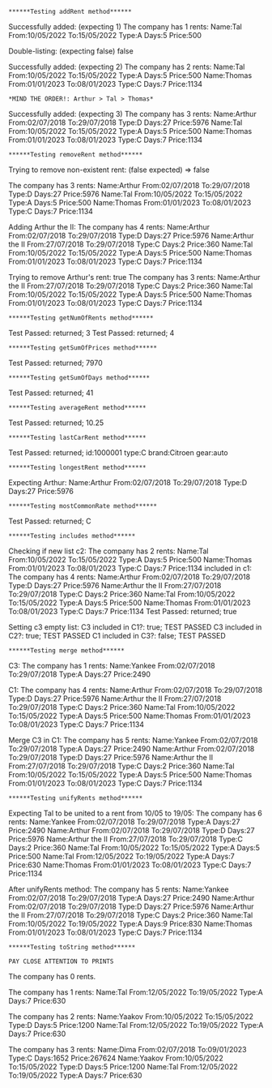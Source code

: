 	******Testing addRent method******
Successfully added: (expecting 1)
The company has 1 rents:
Name:Tal From:10/05/2022 To:15/05/2022 Type:A Days:5 Price:500

Double-listing: (expecting false) false

Successfully added: (expecting 2)
The company has 2 rents:
Name:Tal From:10/05/2022 To:15/05/2022 Type:A Days:5 Price:500
Name:Thomas From:01/01/2023 To:08/01/2023 Type:C Days:7 Price:1134

	*MIND THE ORDER!: Arthur > Tal > Thomas*

Successfully added: (expecting 3)
The company has 3 rents:
Name:Arthur From:02/07/2018 To:29/07/2018 Type:D Days:27 Price:5976
Name:Tal From:10/05/2022 To:15/05/2022 Type:A Days:5 Price:500
Name:Thomas From:01/01/2023 To:08/01/2023 Type:C Days:7 Price:1134

	******Testing removeRent method******
Trying to remove non-existent rent: (false expected) => false

The company has 3 rents:
Name:Arthur From:02/07/2018 To:29/07/2018 Type:D Days:27 Price:5976
Name:Tal From:10/05/2022 To:15/05/2022 Type:A Days:5 Price:500
Name:Thomas From:01/01/2023 To:08/01/2023 Type:C Days:7 Price:1134

Adding Arthur the II:
The company has 4 rents:
Name:Arthur From:02/07/2018 To:29/07/2018 Type:D Days:27 Price:5976
Name:Arthur the II From:27/07/2018 To:29/07/2018 Type:C Days:2 Price:360
Name:Tal From:10/05/2022 To:15/05/2022 Type:A Days:5 Price:500
Name:Thomas From:01/01/2023 To:08/01/2023 Type:C Days:7 Price:1134

Trying to remove Arthur's rent: true
The company has 3 rents:
Name:Arthur the II From:27/07/2018 To:29/07/2018 Type:C Days:2 Price:360
Name:Tal From:10/05/2022 To:15/05/2022 Type:A Days:5 Price:500
Name:Thomas From:01/01/2023 To:08/01/2023 Type:C Days:7 Price:1134

	******Testing getNumOfRents method******
Test Passed: returned; 3
Test Passed: returned; 4

	******Testing getSumOfPrices method******
Test Passed: returned; 7970

	******Testing getSumOfDays method******
Test Passed: returned; 41

	******Testing averageRent method******
Test Passed: returned; 10.25

	******Testing lastCarRent method******
Test Passed: returned; id:1000001 type:C brand:Citroen gear:auto

	******Testing longestRent method******
Expecting Arthur: Name:Arthur From:02/07/2018 To:29/07/2018 Type:D Days:27 Price:5976

	******Testing mostCommonRate method******
Test Passed: returned; C

	******Testing includes method******
Checking if new list c2:
The company has 2 rents:
Name:Tal From:10/05/2022 To:15/05/2022 Type:A Days:5 Price:500
Name:Thomas From:01/01/2023 To:08/01/2023 Type:C Days:7 Price:1134
	included in c1:
The company has 4 rents:
Name:Arthur From:02/07/2018 To:29/07/2018 Type:D Days:27 Price:5976
Name:Arthur the II From:27/07/2018 To:29/07/2018 Type:C Days:2 Price:360
Name:Tal From:10/05/2022 To:15/05/2022 Type:A Days:5 Price:500
Name:Thomas From:01/01/2023 To:08/01/2023 Type:C Days:7 Price:1134
Test Passed: returned; true

Setting c3 empty list:
C3 included in C1?: true; TEST PASSED
C3 included in C2?: true; TEST PASSED
C1 included in C3?: false; TEST PASSED

	******Testing merge method******
C3:
The company has 1 rents:
Name:Yankee From:02/07/2018 To:29/07/2018 Type:A Days:27 Price:2490

C1:
The company has 4 rents:
Name:Arthur From:02/07/2018 To:29/07/2018 Type:D Days:27 Price:5976
Name:Arthur the II From:27/07/2018 To:29/07/2018 Type:C Days:2 Price:360
Name:Tal From:10/05/2022 To:15/05/2022 Type:A Days:5 Price:500
Name:Thomas From:01/01/2023 To:08/01/2023 Type:C Days:7 Price:1134

Merge C3 in C1:
The company has 5 rents:
Name:Yankee From:02/07/2018 To:29/07/2018 Type:A Days:27 Price:2490
Name:Arthur From:02/07/2018 To:29/07/2018 Type:D Days:27 Price:5976
Name:Arthur the II From:27/07/2018 To:29/07/2018 Type:C Days:2 Price:360
Name:Tal From:10/05/2022 To:15/05/2022 Type:A Days:5 Price:500
Name:Thomas From:01/01/2023 To:08/01/2023 Type:C Days:7 Price:1134

	******Testing unifyRents method******
Expecting Tal to be united to a rent from 10/05 to 19/05:
The company has 6 rents:
Name:Yankee From:02/07/2018 To:29/07/2018 Type:A Days:27 Price:2490
Name:Arthur From:02/07/2018 To:29/07/2018 Type:D Days:27 Price:5976
Name:Arthur the II From:27/07/2018 To:29/07/2018 Type:C Days:2 Price:360
Name:Tal From:10/05/2022 To:15/05/2022 Type:A Days:5 Price:500
Name:Tal From:12/05/2022 To:19/05/2022 Type:A Days:7 Price:630
Name:Thomas From:01/01/2023 To:08/01/2023 Type:C Days:7 Price:1134

After unifyRents method:
The company has 5 rents:
Name:Yankee From:02/07/2018 To:29/07/2018 Type:A Days:27 Price:2490
Name:Arthur From:02/07/2018 To:29/07/2018 Type:D Days:27 Price:5976
Name:Arthur the II From:27/07/2018 To:29/07/2018 Type:C Days:2 Price:360
Name:Tal From:10/05/2022 To:19/05/2022 Type:A Days:9 Price:830
Name:Thomas From:01/01/2023 To:08/01/2023 Type:C Days:7 Price:1134

	******Testing toString method******

	PAY CLOSE ATTENTION TO PRINTS

The company has 0 rents.

The company has 1 rents:
Name:Tal From:12/05/2022 To:19/05/2022 Type:A Days:7 Price:630

The company has 2 rents:
Name:Yaakov From:10/05/2022 To:15/05/2022 Type:D Days:5 Price:1200
Name:Tal From:12/05/2022 To:19/05/2022 Type:A Days:7 Price:630

The company has 3 rents:
Name:Dima From:02/07/2018 To:09/01/2023 Type:C Days:1652 Price:267624
Name:Yaakov From:10/05/2022 To:15/05/2022 Type:D Days:5 Price:1200
Name:Tal From:12/05/2022 To:19/05/2022 Type:A Days:7 Price:630

